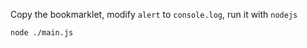 Copy the bookmarklet, modify `alert` to `console.log`, run it with `nodejs`

```shell
node ./main.js
```
